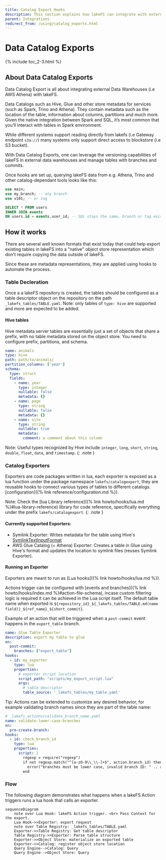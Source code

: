 ```yaml
---
title: Catalog Export Hooks
description: This section explains how lakeFS can integrate with external Data Catalogs via metastore update operations. 
parent: Integrations
redirect_from: /using/catalog_exports.html
---
```


# Data Catalog Exports

{% include toc_2-3.html %}

## About Data Catalog Exports

Data Catalog Export is all about integrating external Data Warehouses (i.e AWS Athena) with lakeFS.

Data Catalogs such as Hive, Glue and other store metadata for services (such as Spark, Trino and Athena). They contain metadata such as the location of the table, information about columns, partitions and much more.
Given the native integration between Spark and SQL, it’s most common that you’ll interact with tables in Spark environment.

While different systems support reading directly from lakefs (i.e Gateway endpoint `s3a://`) many systems only support direct access to blockstore (i.e S3 bucket). 

With Data Catalog Exports, one can leverage the versioning capabilities of lakeFS in external data warehouses and manage tables with branches and commits. 

Once hooks are set up, querying lakeFS data from e.g. Athena, Trino and other catalog-dependant tools looks like this:

```sql
use main;
use my_branch; -- any branch
use v101; -- or tag

SELECT * FROM users 
INNER JOIN events 
ON users.id = events.user_id; -- SQL stays the same, branch or tag exist as schema
```

## How it works 

There are several well known formats that exist today that could help export existing tables in lakeFS into a "native" object store representation
which don't require copying the data outside of lakeFS.

Since these are metadata representations, they are applied using hooks to automate the process.

### Table Decleration 

Once a a lakeFS repository is created, the tables should be configured as a table descriptor object on the repository on the path `_lakefs_tables/TABLE.yaml`.
Note: only tables of `type: hive` are supported and more are expected to be added. 

#### Hive tables

Hive metadata server tables are essentially just a set of objects that share a prefix, with no table metadata stored on the object store.  You need to configure prefix, partitions, and schema.

```yaml
name: animals
type: hive
path: path/to/animals/
partition_columns: ['year']
schema:
  type: struct
  fields:
    - name: year
      type: integer
      nullable: false
      metadata: {}
    - name: page
      type: string
      nullable: false
      metadata: {}
    - name: site
      type: string
      nullable: true
      metadata:
        comment: a comment about this column
```

Note: Useful types recognized by Hive include `integer`, `long`, `short`, `string`, `double`, `float`, `date`, and `timestamp`.
{: .note }

### Catalog Exporters 

Exporters are code packages written in lua, each exporter is exposed as a lua function under the package namespace `lakefs/catalogexport`, they are reusable hooks to connect various types of tables to different catalogs.
[configuration]({% link reference/configuration.md %}).

Note: Check the [lua Library reference]({% link howto/hooks/lua.md %}#lua-library-reference) library for code reference, specifically everything under the prefix `lakefs/catalogexport`. 
{: .note }

#### Currently supported Exporters: 

- Symlink Exporter: Writes metadata for the table using Hive's [SymlinkTextInputFormat](https://svn.apache.org/repos/infra/websites/production/hive/content/javadocs/r2.1.1/api/org/apache/hadoop/hive/ql/io/SymlinkTextInputFormat.html)
- AWS Glue Catalog (+ Athena) Exporter: Creates a table in Glue using Hive's format and updates the location to symlink files (reuses Symlink Exporter).

#### Running an Exporter  

Exporters are meant to run as [Lua hooks]({% link howto/hooks/lua.md %}).
                                                                                         
Actions trigger can be configured with [events and branches]({% link howto/hooks/index.md %}#action-file-schema), incase custom filtering logic is required it can be achieved in the Lua script itself.
The default table name when exported is `${repository_id}_${_lakefs_tables/TABLE.md(name field)}_${ref_name}_${short_commit}`.

Example of an action that will be triggered when a `post-commit` event happens in the `export_table` branch.

```yaml
name: Glue Table Exporter
description: export my table to glue  
on:
  post-commit:
    branches: ["export_table"]
hooks:
  - id: my_exporter
    type: lua
    properties:
      # exporter script location
      script_path: "scripts/my_export_script.lua"
      args:
        # table descriptor
        table_source: '_lakefs_tables/my_table.yaml'
```

Tip: Actions can be extended to customize any desired behavior, for example validating branch names since they are part of the table name: 

```yaml
# _lakefs_actions/validate_branch_name.yaml
name: validate-lower-case-branches 
on:
  pre-create-branch:
hooks:
  - id: check_branch_id
    type: lua
    properties:
      script: |
        regexp = require("regexp")
        if not regexp.match("^[a-z0-9\\_\\-]+$", action.branch_id) then
          error("branches must be lower case, invalid branch ID: " .. action.branch_id)
        end
```

### Flow

The following diagram demonstrates what happens when a lakeFS Action triggers runs a lua hook that calls an exporter.

```mermaid 
sequenceDiagram
    note over Lua Hook: lakeFS Action trigger. <br> Pass Context for the export.
    Lua Hook->>Exporter: export request
    note over Table Registry: _lakefs_tables/TABLE.yaml
    Exporter->>Table Registry: Get table descriptor
    Table Registry->>Exporter: Parse table structure
    Exporter->>Object Store: materialize an exported table
    Exporter->>Catalog: register object store location
    Query Engine-->Catalog: Query
    Query Engine-->Object Store: Query
```
